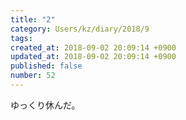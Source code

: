 ```yaml
---
title: "2"
category: Users/kz/diary/2018/9
tags: 
created_at: 2018-09-02 20:09:14 +0900
updated_at: 2018-09-02 20:09:14 +0900
published: false
number: 52
---
```


ゆっくり休んだ。
